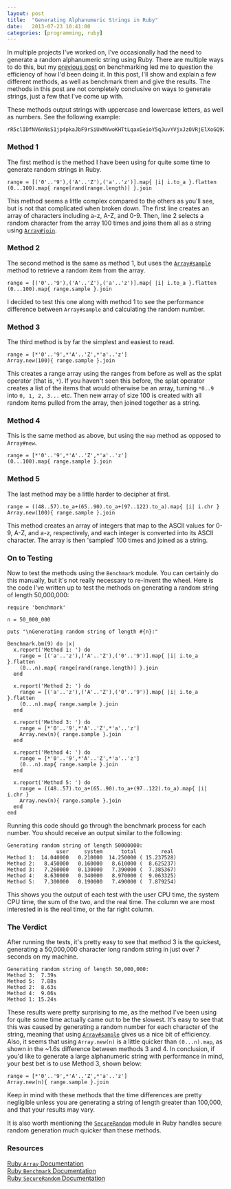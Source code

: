 ```yaml
---
layout: post
title:  "Generating Alphanumeric Strings in Ruby"
date:   2013-07-23 10:41:00
categories: [programming, ruby]
---
```


In multiple projects I've worked on, I've occasionally had the need to generate a random alphanumeric string
using Ruby. There are multiple ways to do this, but my [previous post](/blog/2013/07/22/benchmarking-your-ruby-code/) on benchmarking led me to question the efficiency of how I'd been doing it. In this post, I'll show and 
explain a few different methods, as well as benchmark them and give the results. The methods in this post are
not completely conclusive on ways to generate strings, just a few that I've come up with.

These methods output strings with uppercase and lowercase letters, as well as numbers. See the following example:

<pre class="nohighlight"><code>rR5clIDfNV6nNsS1jp4pkaJbF9rSiUxMVwoKHTtLqaxGeioY5qJuvYVjxJzOVRjElXoGQ9ZCY04Lif0yQAd9C</code></pre>

### Method 1

The first method is the method I have been using for quite some time to generate random strings in
Ruby.

<pre class="highlight"><code class="ruby">range = [('0'..'9'),('A'..'Z'),('a'..'z')].map{ |i| i.to_a }.flatten
(0...100).map{ range[rand(range.length)] }.join
</code></pre>

This method seems a little complex compared to the others as you'll see, but is not that complicated
when broken down. The first line creates an array of characters including a-z, A-Z, and 0-9. Then,
line 2 selects a random character from the array 100 times and joins them all as a string using 
[`Array#join`](http://www.ruby-doc.org/core-2.0/Array.html#method-i-join).

### Method 2

The second method is the same as method 1, but uses the [`Array#sample`](http://www.ruby-doc.org/core-2.0/Array.html#method-i-sample) method to retrieve a random
item from the array.

<pre class="highlight"><code class="ruby">range = [('0'..'9'),('A'..'Z'),('a'..'z')].map{ |i| i.to_a }.flatten
(0...100).map{ range.sample }.join
</code></pre>

I decided to test this one along with method 1 to see the performance difference between `Array#sample`
and calculating the random number.

### Method 3

The third method is by far the simplest and easiest to read.

<pre class="highlight"><code class="ruby">range = [*'0'..'9',*'A'..'Z',*'a'..'z']
Array.new(100){ range.sample }.join
</code></pre>

This creates a range array using the ranges from before as well as the splat operator (that is, `*`). If you haven't seen this before, the splat operator creates a list of the items that would otherwise be an array, turning `*0..9` into `0, 1, 2, 3...` etc.
Then new array of size 100 is created with all random items pulled from the array, then joined together
as a string.

### Method 4

This is the same method as above, but using the `map` method as opposed to `Array#new`.

<pre class="highlight"><code class="ruby">range = [*'0'..'9',*'A'..'Z',*'a'..'z']
(0...100).map{ range.sample }.join
</code></pre>

### Method 5

The last method may be a little harder to decipher at first.

<pre class="highlight"><code class="ruby">range = ((48..57).to_a+(65..90).to_a+(97..122).to_a).map{ |i| i.chr }
Array.new(100){ range.sample }.join
</code></pre>

This method creates an array of integers that map to the ASCII values for 0-9, A-Z, and a-z, respectively, and each integer is converted into its ASCII character.
The array is then 'sampled' 100 times and joined as a string.

### On to Testing

Now to test the methods using the `Benchmark` module. You can certainly do this manually, but it's not
really necessary to re-invent the wheel. Here is the code I've written up to test the methods on generating
a random string of length 50,000,000:

<pre class="highlight"><code class="ruby">require 'benchmark'

n = 50_000_000

puts "\nGenerating random string of length #{n}:"

Benchmark.bm(9) do |x|
  x.report('Method 1: ') do
    range = [('a'..'z'),('A'..'Z'),('0'..'9')].map{ |i| i.to_a }.flatten
    (0...n).map{ range[rand(range.length)] }.join
  end

  x.report('Method 2: ') do
    range = [('a'..'z'),('A'..'Z'),('0'..'9')].map{ |i| i.to_a }.flatten
    (0...n).map{ range.sample }.join
  end

  x.report('Method 3: ') do
    range = [*'0'..'9',*'A'..'Z',*'a'..'z']
    Array.new(n){ range.sample }.join
  end

  x.report('Method 4: ') do
    range = [*'0'..'9',*'A'..'Z',*'a'..'z']
    (0...n).map{ range.sample }.join
  end

  x.report('Method 5: ') do
    range = ((48..57).to_a+(65..90).to_a+(97..122).to_a).map{ |i| i.chr }
    Array.new(n){ range.sample }.join
  end
end</code></pre>

Running this code should go through the benchmark process for each number. You should
receive an output similar to the following:

<pre><code class="no-highlight">Generating random string of length 50000000:
                user     system      total        real
Method 1:  14.040000   0.210000  14.250000 ( 15.237528)
Method 2:   8.450000   0.160000   8.610000 (  8.625237)
Method 3:   7.260000   0.130000   7.390000 (  7.385367)
Method 4:   8.630000   0.340000   8.970000 (  9.063325)
Method 5:   7.300000   0.190000   7.490000 (  7.879254)
</code></pre>

This shows you the output of each test with the user CPU time, the system CPU time,
the sum of the two, and the real time. The column we are most interested in is the
real time, or the far right column.

### The Verdict

After running the tests, it's pretty easy to see that method 3 is the quickest, generating a 50,000,000 character long random string in just over 7 seconds on my machine. 

<pre><code class="no-highlight">Generating random string of length 50,000,000:
Method 3:  7.39s
Method 5:  7.88s
Method 2:  8.63s
Method 4:  9.06s
Method 1: 15.24s
</code></pre>

These results were pretty surprising to me, as the method I've been using for quite some time actually came out to be the slowest. It's easy to see that this was caused by generating a random number for each character of the string, meaning that using [`Array#sample`](http://www.ruby-doc.org/core-2.0/Array.html#method-i-sample) gives us a nice bit of efficiency. Also, it seems that using `Array.new(n)` is a little quicker than `(0...n).map`, as shown in the ~1.6s difference between methods 3 and 4.
In conclusion, if you'd like to generate a large alphanumeric string with performance in mind, your best bet is to use Method 3, shown below:

<pre class="highlight"><code class="ruby">range = [*'0'..'9',*'A'..'Z',*'a'..'z']
Array.new(n){ range.sample }.join
</code></pre>

Keep in mind with these methods that the time differences are pretty negligible unless you are generating a string of length greater than 100,000, and that your results may vary.

It is also worth mentioning the [`SecureRandom`](http://www.ruby-doc.org/stdlib-2.0/libdoc/securerandom/rdoc/SecureRandom.html) module in Ruby handles secure random generation much quicker than these methods.

### Resources

[Ruby `Array` Documentation](http://ruby-doc.org/core-2.0/Array.html)<br />
[Ruby `Benchmark` Documentation](http://ruby-doc.org/stdlib-1.9.3/libdoc/benchmark/rdoc/Benchmark.html)<br />
[Ruby `SecureRandom` Documentation](http://ruby-doc.org/stdlib-2.0/libdoc/securerandom/rdoc/SecureRandom.html)
